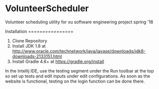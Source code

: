 # VolunteerScheduler
Volunteer scheduling utility for xu software engineering project spring '18


Installation ================
1. Clone Repository
2. Install JDK 1.8 at http://www.oracle.com/technetwork/java/javase/downloads/jdk8-downloads-2133151.html
3. Install Gradle 4.6+ at https://gradle.org/install


In the Intellij IDE, use the testing segment under the Run toolbar at the top so set up tests and edit inputs under edit configurations. 
As soon as the website is functional, testing on the login function can be done there.
